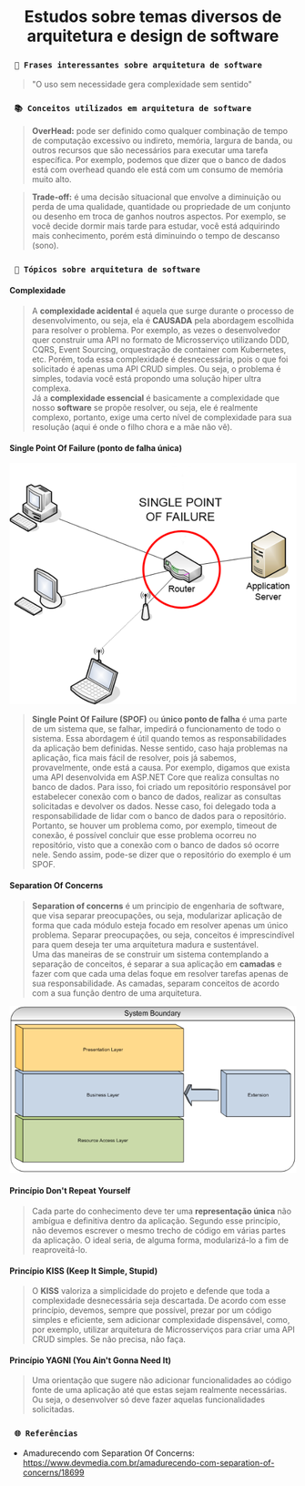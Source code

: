 <h1 align="center"><strong>Estudos sobre temas diversos de arquitetura e design de software</strong></h1>

### ` 📖 Frases interessantes sobre arquitetura de software`
> "O uso sem necessidade gera complexidade sem sentido"

### ` 📚 Conceitos utilizados em arquitetura de software`
> <strong>OverHead:</strong> pode ser definido como qualquer combinação de tempo de computação excessivo ou indireto, memória, largura de banda, ou outros recursos que são necessários para executar uma tarefa específica. Por exemplo, podemos que dizer que o banco de dados está com overhead quando ele está com um consumo de memória muito alto. <br />

> <strong>Trade-off:</strong> é uma decisão situacional que envolve a diminuição ou perda de uma qualidade, quantidade ou propriedade de um conjunto ou desenho em troca de ganhos noutros aspectos. Por exemplo, se você decide dormir mais tarde para estudar, você está adquirindo mais conhecimento, porém está diminuindo o tempo de descanso (sono).

### ` 📜 Tópicos sobre arquitetura de software`

#### Complexidade
> A <strong>complexidade acidental</strong> é aquela que surge durante o processo de desenvolvimento, ou seja, ela é <strong>CAUSADA</strong> pela abordagem escolhida para resolver o problema. Por exemplo, as vezes o desenvolvedor quer construir uma API no formato de Microsserviço utilizando DDD, CQRS, Event Sourcing, orquestração de container com Kubernetes, etc. Porém, toda essa complexidade é desnecessária, pois o que foi solicitado é apenas uma API CRUD simples. Ou seja, o problema é simples, todavia você está propondo uma solução hiper ultra complexa. <br />
Já a <strong>complexidade essencial</strong> é basicamente a complexidade que nosso <strong>software</strong> se propõe resolver, ou seja, ele é realmente complexo, portanto, exige uma certo nível de complexidade para sua resolução (aqui é onde o filho chora e a mãe não vê).

#### Single Point Of Failure (ponto de falha única)
<p align="center">
    <img src="/img/spof.png" alt="Single Point Of Failure" title="Single Point Of Failure">
</p> 

> <strong>Single Point Of Failure (SPOF)</strong> ou <strong>único ponto de falha</strong> é uma parte de um sistema que, se falhar, impedirá o funcionamento de todo o sistema. Essa abordagem é útil quando temos as responsabilidades da aplicação bem definidas. Nesse sentido, caso haja problemas na aplicação, fica mais fácil de resolver, pois já sabemos, provavelmente, onde está a causa. Por exemplo, digamos que exista uma API desenvolvida em ASP.NET Core que realiza consultas no banco de dados. Para isso, foi criado um repositório responsável por estabelecer conexão com o banco de dados, realizar as consultas solicitadas e devolver os dados. Nesse caso, foi delegado toda a responsabilidade de lidar com o banco de dados para o repositório. Portanto, se houver um problema como, por exemplo, timeout de conexão, é possível concluir que esse problema ocorreu no repositório, visto que a conexão com o banco de dados só ocorre nele. Sendo assim, pode-se dizer que o repositório do exemplo é um SPOF. 

#### Separation Of Concerns
> <strong>Separation of concerns</strong> é um principio de engenharia de software, que visa separar preocupações, ou seja, modularizar aplicação de forma que cada módulo esteja focado em resolver apenas um único problema. Separar preocupações, ou seja, conceitos é imprescindível para quem deseja ter uma arquitetura madura e sustentável. <br />
> Uma das maneiras de se construir um sistema contemplando a separação de conceitos, é separar a sua aplicação em <strong>camadas</strong> e fazer com que cada uma delas foque em resolver tarefas apenas de sua responsabilidade. As camadas, separam conceitos de acordo com a sua função dentro de uma arquitetura. 

<p align="center">
    <img src="/img/soc.png" alt="Exemplo de arquitetura que segue Separation of Concern" title="Exemplo de arquitetura que segue Separation of Concern">
</p> 

#### Princípio Don't Repeat Yourself
> Cada parte do conhecimento deve ter uma <strong>representação única</strong> não ambígua e definitiva dentro da aplicação. Segundo esse princípio, não devemos escrever o mesmo trecho de código em várias partes da aplicação. O ideal seria, de alguma forma, modularizá-lo a fim de reaproveitá-lo.

#### Princípio KISS (Keep It Simple, Stupid)
> O <strong>KISS</strong> valoriza a simplicidade do projeto e defende que toda a complexidade desnecessária seja descartada. De acordo com esse princípio, devemos, sempre que possível, prezar por um código simples e eficiente, sem adicionar complexidade dispensável, como, por exemplo, utilizar arquitetura de Microsserviços para criar uma API CRUD simples. Se não precisa, não faça.

#### Princípio YAGNI (You Ain't Gonna Need It)
> Uma orientação que sugere não adicionar funcionalidades ao código fonte de uma aplicação até que estas sejam realmente necessárias. Ou seja, o desenvolver só deve fazer aquelas funcionalidades solicitadas.

### ` 🌐 Referências`
- Amadurecendo com Separation Of Concerns: https://www.devmedia.com.br/amadurecendo-com-separation-of-concerns/18699

